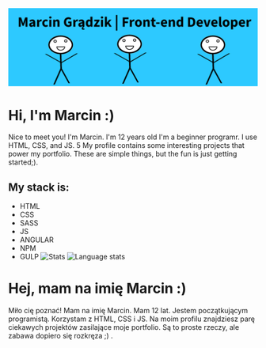 <img src="https://github.com/marcing20067/marcing20067/blob/master/banner.png" alt="Marcin Grądzik banner">

# Hi, I'm Marcin :)

Nice to meet you! I'm Marcin. I'm 12 years old I'm a beginner programr. I use HTML, CSS, and JS. 5 My profile contains some interesting projects that power my portfolio.
These are simple things, but the fun is just getting started;).

## My stack is:

- HTML
- CSS
- SASS
- JS
- ANGULAR
- NPM
- GULP
![Stats](https://github-readme-stats.vercel.app/api?username=marcing20067&show_icons=true&include_all_commits=true&count_private=true&hide_title=true)
![Language stats](https://github-readme-stats.vercel.app/api/top-langs/?username=marcing20067&layout=compact)

# Hej, mam na imię Marcin :)

Miło cię poznać! Mam na imię Marcin. Mam 12 lat. Jestem początkującym programistą. Korzystam z HTML, CSS i JS. 
Na moim profilu znajdziesz parę ciekawych projektów zasilające moje portfolio. 
Są to proste rzeczy, ale zabawa dopiero się rozkręza ;) .


